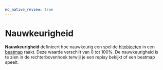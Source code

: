 ```yaml
---
no_native_review: true
---
```


# Nauwkeurigheid

**Nauwkeurigheid** definieert hoe nauwkeurig een spel de [hitobjecten](/wiki/Hit_Objects) in een [beatmap](/wiki/Beatmap) raakt. Deze waarde verschilt van 0 tot 100%. De nauwkeurigheid is te zien in de rechterbovenhoek terwijl je een replay bekijkt of een beatmap speelt.
